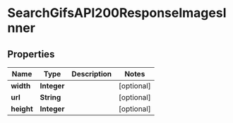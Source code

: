 

# SearchGifsAPI200ResponseImagesInner


## Properties

| Name | Type | Description | Notes |
|------------ | ------------- | ------------- | -------------|
|**width** | **Integer** |  |  [optional] |
|**url** | **String** |  |  [optional] |
|**height** | **Integer** |  |  [optional] |



